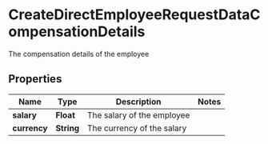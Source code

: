 

# CreateDirectEmployeeRequestDataCompensationDetails

The compensation details of the employee

## Properties

| Name | Type | Description | Notes |
|------------ | ------------- | ------------- | -------------|
|**salary** | **Float** | The salary of the employee |  |
|**currency** | **String** | The currency of the salary |  |



